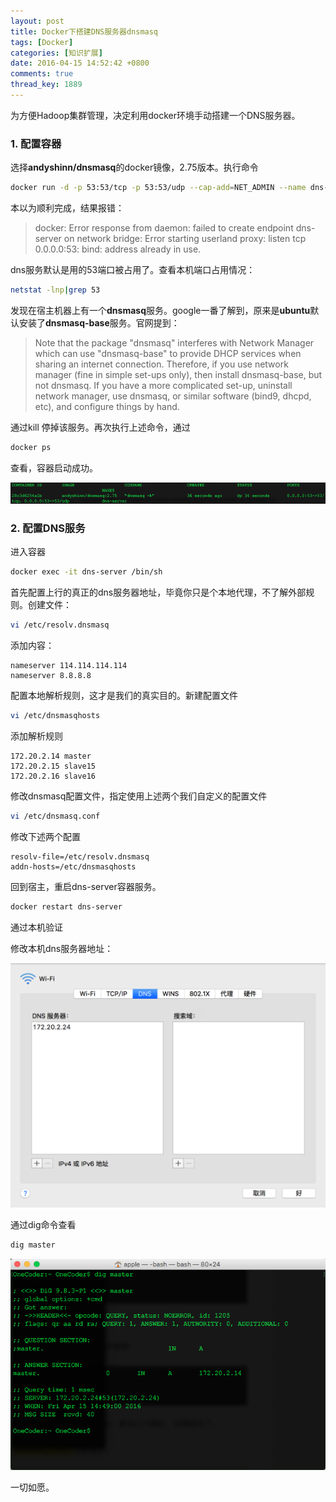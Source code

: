 ```yaml
---
layout: post
title: Docker下搭建DNS服务器dnsmasq
tags: [Docker]
categories: [知识扩展]
date: 2016-04-15 14:52:42 +0800
comments: true
thread_key: 1889
---
```

为方便Hadoop集群管理，决定利用docker环境手动搭建一个DNS服务器。

### 1. 配置容器

选择**andyshinn/dnsmasq**的docker镜像，2.75版本。执行命令

```sh
docker run -d -p 53:53/tcp -p 53:53/udp --cap-add=NET_ADMIN --name dns-server andyshinn/dnsmasq:2.75
```

本以为顺利完成，结果报错：

> docker: Error response from daemon: failed to create endpoint dns-server on network bridge: Error starting userland proxy: listen tcp 0.0.0.0:53: bind: address already in use.

dns服务默认是用的53端口被占用了。查看本机端口占用情况：

```sh
netstat -lnp|grep 53
```

发现在宿主机器上有一个**dnsmasq**服务。google一番了解到，原来是**ubuntu**默认安装了**dnsmasq-base**服务。官网提到：

> Note that the package "dnsmasq" interferes with Network Manager which can use "dnsmasq-base" to provide DHCP services when sharing an internet connection. Therefore, if you use network manager (fine in simple set-ups only), then install dnsmasq-base, but not dnsmasq. If you have a more complicated set-up, uninstall network manager, use dnsmasq, or similar software (bind9, dhcpd, etc), and configure things by hand.

通过kill 停掉该服务。再次执行上述命令，通过

```sh
docker ps
```

查看，容器启动成功。

![](/images/post/docker-dnsmasq/start-container.png)

### 2. 配置DNS服务

进入容器

```sh
docker exec -it dns-server /bin/sh
```

首先配置上行的真正的dns服务器地址，毕竟你只是个本地代理，不了解外部规则。创建文件：

```sh
vi /etc/resolv.dnsmasq
```

添加内容：

```text
nameserver 114.114.114.114
nameserver 8.8.8.8
```

配置本地解析规则，这才是我们的真实目的。新建配置文件

```sh
vi /etc/dnsmasqhosts
```

添加解析规则

```text
172.20.2.14 master
172.20.2.15 slave15
172.20.2.16 slave16
```

修改dnsmasq配置文件，指定使用上述两个我们自定义的配置文件

```sh
vi /etc/dnsmasq.conf
```

修改下述两个配置

```text
resolv-file=/etc/resolv.dnsmasq
addn-hosts=/etc/dnsmasqhosts
```

回到宿主，重启dns-server容器服务。

```sh
docker restart dns-server
```

通过本机验证

修改本机dns服务器地址：

![](/images/post/docker-dnsmasq/config-dns.png)

通过dig命令查看

```sh
dig master
```

![](/images/post/docker-dnsmasq/dig-console.png)

一切如愿。